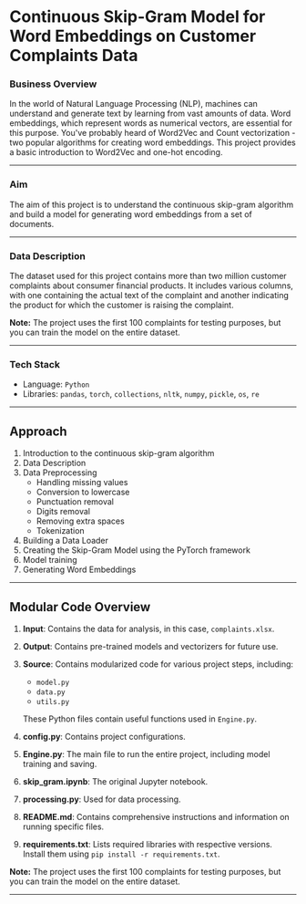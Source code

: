 # Continuous Skip-Gram Model for Word Embeddings on Customer Complaints Data

### Business Overview

In the world of Natural Language Processing (NLP), machines can understand and generate text by learning from vast amounts of data. Word embeddings, which represent words as numerical vectors, are essential for this purpose. You've probably heard of Word2Vec and Count vectorization - two popular algorithms for creating word embeddings. This project provides a basic introduction to Word2Vec and one-hot encoding.

---

### Aim

The aim of this project is to understand the continuous skip-gram algorithm and build a model for generating word embeddings from a set of documents.

---

### Data Description

The dataset used for this project contains more than two million customer complaints about consumer financial products. It includes various columns, with one containing the actual text of the complaint and another indicating the product for which the customer is raising the complaint.

**Note:** The project uses the first 100 complaints for testing purposes, but you can train the model on the entire dataset.

---

### Tech Stack

- Language: `Python`
- Libraries: `pandas`, `torch`, `collections`, `nltk`, `numpy`, `pickle`, `os`, `re`

---

## Approach

1. Introduction to the continuous skip-gram algorithm
2. Data Description
3. Data Preprocessing
   - Handling missing values
   - Conversion to lowercase
   - Punctuation removal
   - Digits removal
   - Removing extra spaces
   - Tokenization
4. Building a Data Loader
5. Creating the Skip-Gram Model using the PyTorch framework
6. Model training
7. Generating Word Embeddings

---

## Modular Code Overview

1. **Input**: Contains the data for analysis, in this case, `complaints.xlsx`.
2. **Output**: Contains pre-trained models and vectorizers for future use.
3. **Source**: Contains modularized code for various project steps, including:
   - `model.py`
   - `data.py`
   - `utils.py`

   These Python files contain useful functions used in `Engine.py`.
4. **config.py**: Contains project configurations.
5. **Engine.py**: The main file to run the entire project, including model training and saving.
6. **skip_gram.ipynb**: The original Jupyter notebook.
7. **processing.py**: Used for data processing.
8. **README.md**: Contains comprehensive instructions and information on running specific files.
9. **requirements.txt**: Lists required libraries with respective versions. Install them using `pip install -r requirements.txt`.

**Note:** The project uses the first 100 complaints for testing purposes, but you can train the model on the entire dataset.

---

